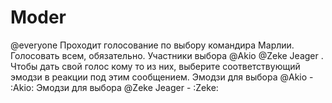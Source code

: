 # Moder
@everyone Проходит голосование по выбору командира Марлии.
Голосовать всем, обязательно.
Участники выбора @Akio @Zeke Jeager .
Чтобы дать свой голос кому то из них, выберите соответствующий эмодзи в реакции под этим сообщением.
Эмодзи для выбора @Akio - :Akio:
Эмодзи для выбора @Zeke Jeager - :Zeke:
